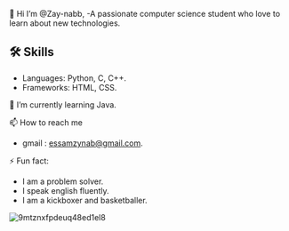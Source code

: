 👋 Hi I’m @Zay-nabb, 
  -A passionate computer science student who love to learn about new technologies.
  
## 🛠 Skills
  - Languages: Python, C, C++.
  - Frameworks: HTML, CSS.

🌱 I’m currently learning Java.

📫 How to reach me 
  - gmail : essamzynab@gmail.com.

⚡ Fun fact:
  - I am a problem solver.
  - I speak english fluently.
  - I am a kickboxer and basketballer.

![9mtznxfpdeuq48ed1el8](https://github.com/Zay-nabb/Zay-nabb/assets/156392721/1fb05a83-df2d-424f-b716-e231a8e4b410)
